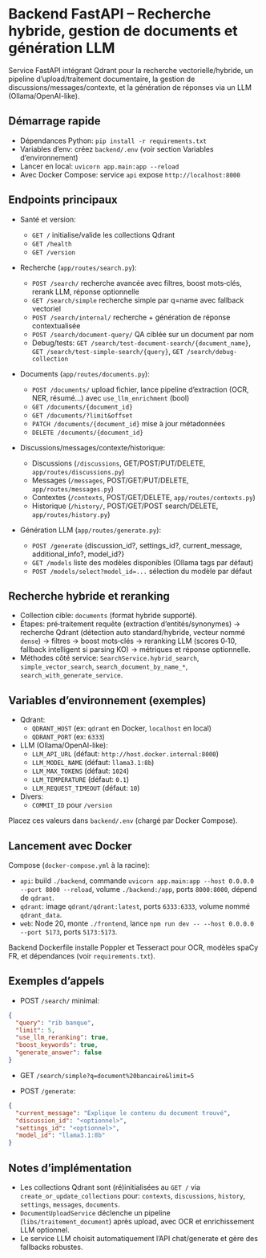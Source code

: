 # Backend FastAPI – Recherche hybride, gestion de documents et génération LLM

Service FastAPI intégrant Qdrant pour la recherche vectorielle/hybride, un pipeline d’upload/traitement documentaire, la gestion de discussions/messages/contexte, et la génération de réponses via un LLM (Ollama/OpenAI-like).

## Démarrage rapide

- Dépendances Python: `pip install -r requirements.txt`
- Variables d’env: créez `backend/.env` (voir section Variables d’environnement)
- Lancer en local: `uvicorn app.main:app --reload`
- Avec Docker Compose: service `api` expose `http://localhost:8000`

## Endpoints principaux

- Santé et version:
  - `GET /` initialise/valide les collections Qdrant
  - `GET /health`
  - `GET /version`

- Recherche (`app/routes/search.py`):
  - `POST /search/` recherche avancée avec filtres, boost mots‑clés, rerank LLM, réponse optionnelle
  - `GET /search/simple` recherche simple par q=name avec fallback vectoriel
  - `POST /search/internal/` recherche + génération de réponse contextualisée
  - `POST /search/document-query/` QA ciblée sur un document par nom
  - Debug/tests: `GET /search/test-document-search/{document_name}`, `GET /search/test-simple-search/{query}`, `GET /search/debug-collection`

- Documents (`app/routes/documents.py`):
  - `POST /documents/` upload fichier, lance pipeline d’extraction (OCR, NER, résumé…) avec `use_llm_enrichment` (bool)
  - `GET /documents/{document_id}`
  - `GET /documents/?limit&offset`
  - `PATCH /documents/{document_id}` mise à jour métadonnées
  - `DELETE /documents/{document_id}`

- Discussions/messages/contexte/historique:
  - Discussions (`/discussions`, GET/POST/PUT/DELETE, `app/routes/discussions.py`)
  - Messages (`/messages`, POST/GET/PUT/DELETE, `app/routes/messages.py`)
  - Contextes (`/contexts`, POST/GET/DELETE, `app/routes/contexts.py`)
  - Historique (`/history/`, POST/GET/POST search/DELETE, `app/routes/history.py`)

- Génération LLM (`app/routes/generate.py`):
  - `POST /generate` {discussion_id?, settings_id?, current_message, additional_info?, model_id?}
  - `GET /models` liste des modèles disponibles (Ollama tags par défaut)
  - `POST /models/select?model_id=...` sélection du modèle par défaut

## Recherche hybride et reranking

- Collection cible: `documents` (format hybride supporté).
- Étapes: pré‑traitement requête (extraction d’entités/synonymes) → recherche Qdrant (détection auto standard/hybride, vecteur nommé `dense`) → filtres → boost mots‑clés → reranking LLM (scores 0‑10, fallback intelligent si parsing KO) → métriques et réponse optionnelle.
- Méthodes côté service: `SearchService.hybrid_search`, `simple_vector_search`, `search_document_by_name_*`, `search_with_generate_service`.

## Variables d’environnement (exemples)

- Qdrant:
  - `QDRANT_HOST` (ex: `qdrant` en Docker, `localhost` en local)
  - `QDRANT_PORT` (ex: `6333`)
- LLM (Ollama/OpenAI-like):
  - `LLM_API_URL` (défaut: `http://host.docker.internal:8000`)
  - `LLM_MODEL_NAME` (défaut: `llama3.1:8b`)
  - `LLM_MAX_TOKENS` (défaut: `1024`)
  - `LLM_TEMPERATURE` (défaut: `0.1`)
  - `LLM_REQUEST_TIMEOUT` (défaut: `10`)
- Divers:
  - `COMMIT_ID` pour `/version`

Placez ces valeurs dans `backend/.env` (chargé par Docker Compose).

## Lancement avec Docker

Compose (`docker-compose.yml` à la racine):
- `api`: build `./backend`, commande `uvicorn app.main:app --host 0.0.0.0 --port 8000 --reload`, volume `./backend:/app`, ports `8000:8000`, dépend de `qdrant`.
- `qdrant`: image `qdrant/qdrant:latest`, ports `6333:6333`, volume nommé `qdrant_data`.
- `web`: Node 20, monte `./frontend`, lance `npm run dev -- --host 0.0.0.0 --port 5173`, ports `5173:5173`.

Backend Dockerfile installe Poppler et Tesseract pour OCR, modèles spaCy FR, et dépendances (voir `requirements.txt`).

## Exemples d’appels

- POST `/search/` minimal:
```json
{
  "query": "rib banque",
  "limit": 5,
  "use_llm_reranking": true,
  "boost_keywords": true,
  "generate_answer": false
}
```

- GET `/search/simple?q=document%20bancaire&limit=5`

- POST `/generate`:
```json
{
  "current_message": "Explique le contenu du document trouvé",
  "discussion_id": "<optionnel>",
  "settings_id": "<optionnel>",
  "model_id": "llama3.1:8b"
}
```

## Notes d’implémentation

- Les collections Qdrant sont (ré)initialisées au `GET /` via `create_or_update_collections` pour: `contexts`, `discussions`, `history`, `settings`, `messages`, `documents`.
- `DocumentUploadService` déclenche un pipeline (`libs/traitement_document`) après upload, avec OCR et enrichissement LLM optionnel.
- Le service LLM choisit automatiquement l’API chat/generate et gère des fallbacks robustes.